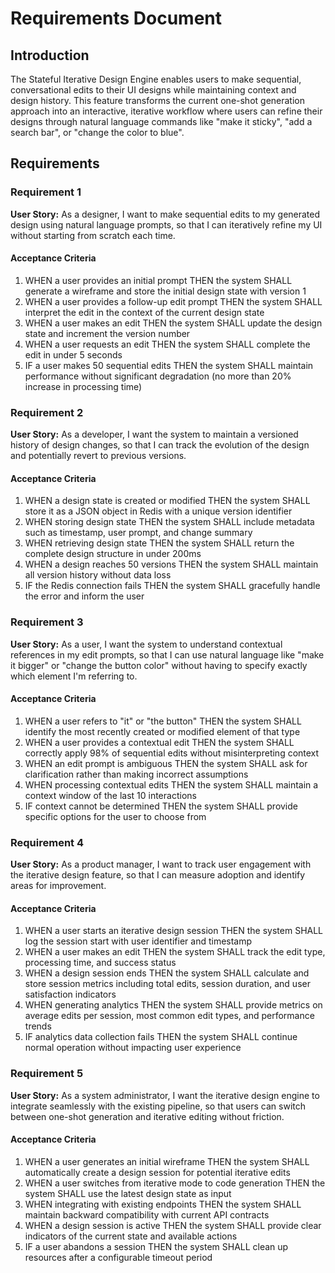 # Requirements Document

## Introduction

The Stateful Iterative Design Engine enables users to make sequential, conversational edits to their UI designs while maintaining context and design history. This feature transforms the current one-shot generation approach into an interactive, iterative workflow where users can refine their designs through natural language commands like "make it sticky", "add a search bar", or "change the color to blue".

## Requirements

### Requirement 1

**User Story:** As a designer, I want to make sequential edits to my generated design using natural language prompts, so that I can iteratively refine my UI without starting from scratch each time.

#### Acceptance Criteria

1. WHEN a user provides an initial prompt THEN the system SHALL generate a wireframe and store the initial design state with version 1
2. WHEN a user provides a follow-up edit prompt THEN the system SHALL interpret the edit in the context of the current design state
3. WHEN a user makes an edit THEN the system SHALL update the design state and increment the version number
4. WHEN a user requests an edit THEN the system SHALL complete the edit in under 5 seconds
5. IF a user makes 50 sequential edits THEN the system SHALL maintain performance without significant degradation (no more than 20% increase in processing time)

### Requirement 2

**User Story:** As a developer, I want the system to maintain a versioned history of design changes, so that I can track the evolution of the design and potentially revert to previous versions.

#### Acceptance Criteria

1. WHEN a design state is created or modified THEN the system SHALL store it as a JSON object in Redis with a unique version identifier
2. WHEN storing design state THEN the system SHALL include metadata such as timestamp, user prompt, and change summary
3. WHEN retrieving design state THEN the system SHALL return the complete design structure in under 200ms
4. WHEN a design reaches 50 versions THEN the system SHALL maintain all version history without data loss
5. IF the Redis connection fails THEN the system SHALL gracefully handle the error and inform the user

### Requirement 3

**User Story:** As a user, I want the system to understand contextual references in my edit prompts, so that I can use natural language like "make it bigger" or "change the button color" without having to specify exactly which element I'm referring to.

#### Acceptance Criteria

1. WHEN a user refers to "it" or "the button" THEN the system SHALL identify the most recently created or modified element of that type
2. WHEN a user provides a contextual edit THEN the system SHALL correctly apply 98% of sequential edits without misinterpreting context
3. WHEN an edit prompt is ambiguous THEN the system SHALL ask for clarification rather than making incorrect assumptions
4. WHEN processing contextual edits THEN the system SHALL maintain a context window of the last 10 interactions
5. IF context cannot be determined THEN the system SHALL provide specific options for the user to choose from

### Requirement 4

**User Story:** As a product manager, I want to track user engagement with the iterative design feature, so that I can measure adoption and identify areas for improvement.

#### Acceptance Criteria

1. WHEN a user starts an iterative design session THEN the system SHALL log the session start with user identifier and timestamp
2. WHEN a user makes an edit THEN the system SHALL track the edit type, processing time, and success status
3. WHEN a design session ends THEN the system SHALL calculate and store session metrics including total edits, session duration, and user satisfaction indicators
4. WHEN generating analytics THEN the system SHALL provide metrics on average edits per session, most common edit types, and performance trends
5. IF analytics data collection fails THEN the system SHALL continue normal operation without impacting user experience

### Requirement 5

**User Story:** As a system administrator, I want the iterative design engine to integrate seamlessly with the existing pipeline, so that users can switch between one-shot generation and iterative editing without friction.

#### Acceptance Criteria

1. WHEN a user generates an initial wireframe THEN the system SHALL automatically create a design session for potential iterative edits
2. WHEN a user switches from iterative mode to code generation THEN the system SHALL use the latest design state as input
3. WHEN integrating with existing endpoints THEN the system SHALL maintain backward compatibility with current API contracts
4. WHEN a design session is active THEN the system SHALL provide clear indicators of the current state and available actions
5. IF a user abandons a session THEN the system SHALL clean up resources after a configurable timeout period